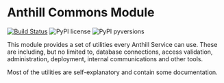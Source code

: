# Anthill Commons Module 

[![Build Status](https://travis-ci.org/anthill-platform/anthill-common.svg)](https://travis-ci.org/anthill-platform/anthill-common)
![PyPI license](https://img.shields.io/pypi/l/ansicolortags.svg)
![PyPI pyversions](https://img.shields.io/badge/python-3.5-blue.svg)

This module provides a set of utilities every Anthill Service can use. These are including, but no limited to, 
database connections, access validation, administration, deployment, internal communications and other tools.

Most of the utilities are self-explanatory and contain some documentation.
